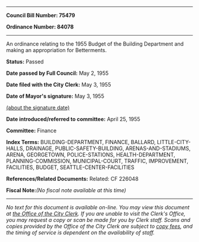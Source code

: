 

********

**Council Bill Number: 75479**
   
**Ordinance Number: 84078**
********

 An ordinance relating to the 1955 Budget of the Building Department and making an appropriation for Betterments.

**Status:** Passed
   
**Date passed by Full Council:** May 2, 1955
   
**Date filed with the City Clerk:** May 3, 1955
   
**Date of Mayor's signature:** May 3, 1955
   
[(about the signature date)](/~public/approvaldate.htm)
   
   
   
**Date introduced/referred to committee:** April 25, 1955
   
**Committee:** Finance
   
   
**Index Terms:** BUILDING-DEPARTMENT, FINANCE, BALLARD, LITTLE-CITY-HALLS, DRAINAGE, PUBLIC-SAFETY-BUILDING, ARENAS-AND-STADIUMS, ARENA, GEORGETOWN, POLICE-STATIONS, HEALTH-DEPARTMENT, PLANNING-COMMISSION, MUNICIPAL-COURT, TRAFFIC, IMPROVEMENT, FACILITIES, BUDGET, SEATTLE-CENTER-FACILITIES

**References/Related Documents:** Related: CF 226048

**Fiscal Note:**_(No fiscal note available at this time)_
********

_No text for this document is available on-line. You may view this document at [the Office of the City Clerk](http://www.seattle.gov/leg/clerk/contactUs.htm). If you are unable to visit the Clerk's Office, you may request a copy or scan be made for you by Clerk staff. Scans and copies provided by the Office of the City Clerk are subject to [copy fees](http://clerk.seattle.gov/~public/clerkfees.htm), and the timing of service is dependent on the availability of staff._

